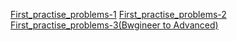 [First_practise_problems-1](https://www.w3resource.com/java-exercises/array/index.php)
[First_practise_problems-2](https://www.geeksforgeeks.org/java-array-exercise/)
[First_practise_problems-3(Bwgineer to Advanced)](https://www.geeksforgeeks.org/top-50-array-coding-problems-for-interviews/)
